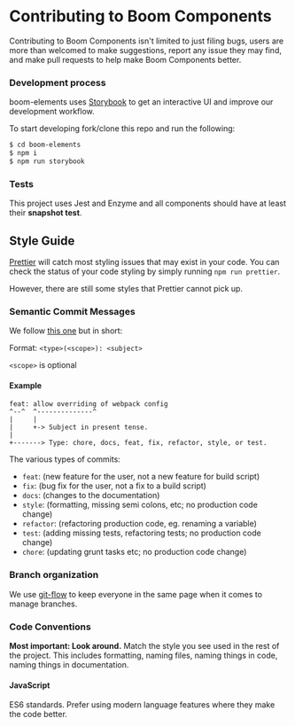 # Contributing to Boom Components

Contributing to Boom Components isn't limited to just filing bugs, users are more than welcomed to make suggestions, report any issue they may find, and make pull requests to help make Boom Components better.

### Development process

boom-elements uses [Storybook](https://storybook.js.org/) to get an interactive UI and improve our development workflow.

To start developing fork/clone this repo and run the following:

```bash
$ cd boom-elements
$ npm i
$ npm run storybook
```

### Tests

This project uses Jest and Enzyme and all components should have at least their **snapshot test**.

## Style Guide

[Prettier](https://prettier.io) will catch most styling issues that may exist in your code. You can check the status of your code styling by simply running `npm run prettier`.

However, there are still some styles that Prettier cannot pick up.

### Semantic Commit Messages

We follow [this one](https://github.com/slashsbin/styleguide-git-commit-message) but in short:

Format: `<type>(<scope>): <subject>`

`<scope>` is optional

#### Example

```
feat: allow overriding of webpack config
^--^  ^--------------^
|     |
|     +-> Subject in present tense.
|
+-------> Type: chore, docs, feat, fix, refactor, style, or test.
```

The various types of commits:

- `feat`: (new feature for the user, not a new feature for build script)
- `fix`: (bug fix for the user, not a fix to a build script)
- `docs`: (changes to the documentation)
- `style`: (formatting, missing semi colons, etc; no production code change)
- `refactor`: (refactoring production code, eg. renaming a variable)
- `test`: (adding missing tests, refactoring tests; no production code change)
- `chore`: (updating grunt tasks etc; no production code change)

### Branch organization

We use [git-flow](https://github.com/danielkummer/git-flow-cheatsheet) to keep everyone in the same page when it comes to manage branches.

### Code Conventions

**Most important: Look around.** Match the style you see used in the rest of the project. This includes formatting, naming files, naming things in code, naming things in documentation.

#### JavaScript

ES6 standards. Prefer using modern language features where they make the code better.
